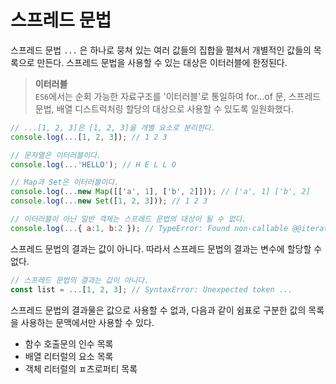 # 스프레드 문법
스프레드 문법 ```...``` 은 하나로 뭉쳐 있는 여러 값들의 집합을 펼쳐서 개별적인 값들의 목록으로 만든다.
스프레드 문법을 사용할 수 있는 대상은 이터러블에 한정된다.
> <strong>이터러블</strong><br>
> ```ES6```에서는 순회 가능한 자료구조를 '이터러블'로 통일하여 for...of 문, 스프레드 문법, 배열 디스트럭처링 할당의 대상으로 사용할 수 있도록 일원화했다.

```javascript
// ...[1, 2, 3]은 [1, 2, 3]을 개별 요소로 분리한다.
console.log(...[1, 2, 3]); // 1 2 3

// 문자열은 이터러블이다.
console.log(...'HELLO'); // H E L L O

// Map과 Set은 이터러블이다.
console.log(...new Map([['a', 1], ['b', 2]])); // ['a', 1] ['b', 2]
console.log(...new Set([1, 2, 3])); // 1 2 3

// 이터러블이 아닌 일반 객체는 스프레드 문법의 대상이 될 수 없다.
console.log(...{ a:1, b:2 }); // TypeError: Found non-callable @@iterator
```
스프레드 문법의 결과는 값이 아니다. 따라서 스프레드 문법의 결과는 변수에 할당할 수 없다.
```javascript
// 스프레드 문법의 결과는 값이 아니다.
const list = ...[1, 2, 3]; // SyntaxError: Unexpected token ...
```
스프레드 문법의 결과물은 값으로 사용할 수 없과, 다음과 같이 쉼표로 구분한 값의 목록을 사용하는 문맥에서만 사용할 수 있다.
- 함수 호출문의 인수 목록
- 배열 리터럴의 요소 목록
- 객체 리터럴의 ㅍ츠로퍼티 목록
